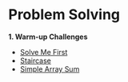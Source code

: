 # Problem Solving

<b>1. Warm-up Challenges</b>

* [Solve Me First](https://github.com/mariazevedo88/hackerrank-challenges/blob/master/src/main/java/io/github/mariazevedo88/hc/problems/warmup/SolveMeFirst.java)
* [Staircase](https://github.com/mariazevedo88/hackerrank-challenges/blob/master/src/main/java/io/github/mariazevedo88/hc/problems/warmup/Staircase.java)
* [Simple Array Sum](https://github.com/mariazevedo88/hackerrank-challenges/blob/master/src/main/java/io/github/mariazevedo88/hc/problems/warmup/SimpleArraySum.java)

